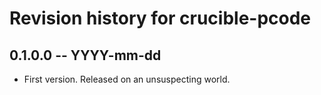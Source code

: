 # Revision history for crucible-pcode

## 0.1.0.0 -- YYYY-mm-dd

* First version. Released on an unsuspecting world.
